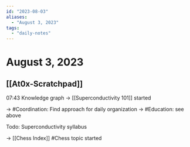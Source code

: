 ```yaml
---
id: "2023-08-03"
aliases:
  - "August 3, 2023"
tags:
  - "daily-notes"
---
```


# August 3, 2023
[[At0x-Scratchpad]]
--
07:43
Knowledge graph -> [[Superconductivity 101]] started

-> #Coordination: Find approach for daily organization
-> #Education: see above

Todo: Superconductivity syllabus

-> [[Chess Index]] #Chess topic started

